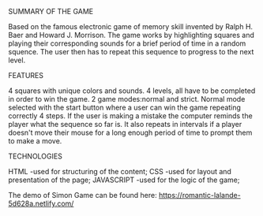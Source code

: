 
SUMMARY OF THE GAME

Based on the famous electronic game of memory skill invented by Ralph H. Baer and Howard J. Morrison. The game works by highlighting squares and playing their corresponding sounds for a brief period of time in a random squence. The user then has to repeat this sequence to progress to the next level.

FEATURES

4 squares with unique colors and sounds.
4 levels, all have to be completed in order to win the game.
2 game modes:normal and strict.
 Normal mode selected with the start button where a user can win the game repeating correctly 4 steps. If the user is making a mistake the computer reminds the player what the sequence so far is. It also repeats in intervals if a player doesn't move their mouse for a long enough period of time to prompt them to make a move.

TECHNOLOGIES

HTML
-used for structuring of the content;
CSS
-used for layout and presentation of the page;
JAVASCRIPT
-used for the logic of the game;

The demo of Simon Game can be found here: https://romantic-lalande-5d628a.netlify.com/






